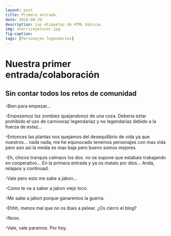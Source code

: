 ```yaml
---
layout: post
title: Primera entrada.
date: 2018-08-29
description: Las etiquetas de HTML básicas
img: aterrizajelunar.jpg
fig-caption: 
tags: [Personajes legendarios]
---
```


# Nuestra primer entrada/colaboración
## Sin contar todos los retos de comunidad
-Bien para empezar... 

-Empezemoz loz zombiez quejandonoz de una coza. Deberia eztar prohibido el uzo de carnivoraz legendariaz y  no legendariaz debido a la fuerza de estaz... 

-Entonces las plantas nos quejamos del desequilibrio de vida ya que nuestros... nada nada, me he equivocado tenemos personajes con mas vida pero aún asi la media es mas baja pero bueno somos mejores.

-Eh, chicos tranquis calmaos los dos. no se supone que estabais trabajando en cooperativo... En la primera entrada y ya os matais por dios... Anda, relajaos y continuad.

-Vale pero esto me sabe a jabon...

-Como te va a saber a jabon viejo loco.

-Me sabe a jabon porque ganaremos la guerra.

-Ehhh, menos mal que no os ibais a pelear. ¿Os cierro el blog?

-Nooo.

-Vale, vale paramos. Por hoy.

